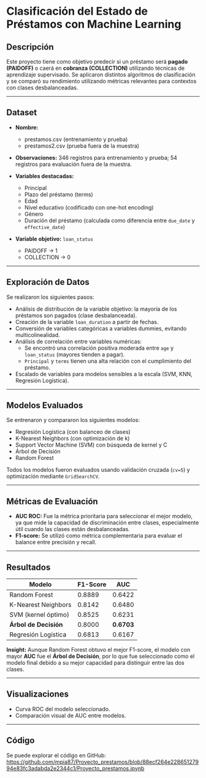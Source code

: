 # Clasificación del Estado de Préstamos con Machine Learning

## Descripción

Este proyecto tiene como objetivo predecir si un préstamo será **pagado (PAIDOFF)** o caerá en **cobranza (COLLECTION)** utilizando técnicas de aprendizaje supervisado. Se aplicaron distintos algoritmos de clasificación y se comparó su rendimiento utilizando métricas relevantes para contextos con clases desbalanceadas.

---

## Dataset

- **Nombre:**
  - prestamos.csv (entrenamiento y prueba)
  - prestamos2.csv (prueba fuera de la muestra)
    
- **Observaciones:** 346 registros para entrenamiento y prueba; 54 registros para evaluación fuera de la muestra.
- **Variables destacadas:**
  - Principal
  - Plazo del préstamo (terms)
  - Edad
  - Nivel educativo (codificado con one-hot encoding)
  - Género
  - Duración del préstamo (calculada como diferencia entre `due_date` y `effective_date`)
- **Variable objetivo:** `loan_status`
  - PAIDOFF → 1
  - COLLECTION → 0

---

## Exploración de Datos

Se realizaron los siguientes pasos:

- Análisis de distribución de la variable objetivo: la mayoría de los préstamos son pagados (clase desbalanceada).
- Creación de la variable `loan_duration` a partir de fechas.
- Conversión de variables categóricas a variables dummies, evitando multicolinealidad.
- Análisis de correlación entre variables numéricas:
  - Se encontró una correlación positiva moderada entre `age` y `loan_status` (mayores tienden a pagar).
  - `Principal` y `terms` tienen una alta relación con el cumplimiento del préstamo.
- Escalado de variables para modelos sensibles a la escala (SVM, KNN, Regresión Logística).

---

## Modelos Evaluados

Se entrenaron y compararon los siguientes modelos:

- Regresión Logística (con balanceo de clases)
- K-Nearest Neighbors (con optimización de k)
- Support Vector Machine (SVM) con búsqueda de kernel y C
- Árbol de Decisión
- Random Forest

Todos los modelos fueron evaluados usando validación cruzada (`cv=5`) y optimización mediante `GridSearchCV`.

---

## Métricas de Evaluación

- **AUC ROC:** Fue la métrica prioritaria para seleccionar el mejor modelo, ya que mide la capacidad de discriminación entre clases, especialmente útil cuando las clases están desbalanceadas.
- **F1-score:** Se utilizó como métrica complementaria para evaluar el balance entre precisión y recall.

---

## Resultados

| Modelo               | F1-Score | AUC   |
|----------------------|----------|-------|
| Random Forest        | 0.8889   | 0.6422 |
| K-Nearest Neighbors  | 0.8142   | 0.6480 |
| SVM (kernel óptimo)  | 0.8525   | 0.6231 |
| **Árbol de Decisión**| 0.8000   | **0.6703** |
| Regresión Logística  | 0.6813   | 0.6167 |

**Insight:** Aunque Random Forest obtuvo el mejor F1-score, el modelo con mayor **AUC** fue el **Árbol de Decisión**, por lo que fue seleccionado como el modelo final debido a su mejor capacidad para distinguir entre las dos clases.

---

## Visualizaciones

- Curva ROC del modelo seleccionado.
- Comparación visual de AUC entre modelos.

---
## Código
Se puede explorar el código en GitHub: https://github.com/mpia87/Proyecto_prestamos/blob/88ecf264e22865127994e83fc3adabda2e2344c1/Proyecto_prestamos.ipynb
